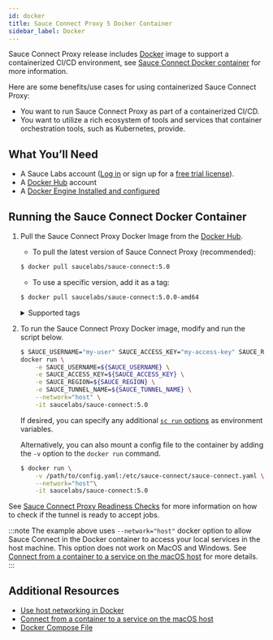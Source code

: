 ```yaml
---
id: docker
title: Sauce Connect Proxy 5 Docker Container
sidebar_label: Docker
---
```


Sauce Connect Proxy release includes [Docker](https://www.docker.com/) image to support a containerized CI/CD environment, see [Sauce Connect Docker container](https://github.com/saucelabs/sauce-connect-docker) for more information.

Here are some benefits/use cases for using containerized Sauce Connect Proxy:

- You want to run Sauce Connect Proxy as part of a containerized CI/CD.
- You want to utilize a rich ecosystem of tools and services that container orchestration tools, such as Kubernetes, provide.

## What You’ll Need

- A Sauce Labs account ([Log in](https://accounts.saucelabs.com/am/XUI/#login/) or sign up for a [free trial license](https://saucelabs.com/sign-up)).
- A [Docker Hub](https://hub.docker.com/r/saucelabs/sauce-connect) account
- A [Docker Engine Installed and configured](https://docs.docker.com/engine/install/)

## Running the Sauce Connect Docker Container

1. Pull the Sauce Connect Proxy Docker Image from the [Docker Hub](https://hub.docker.com/r/saucelabs/sauce-connect).
   - To pull the latest version of Sauce Connect Proxy (recommended):
   ```bash
   $ docker pull saucelabs/sauce-connect:5.0
   ```
   - To use a specific version, add it as a tag:
   ```bash
   $ docker pull saucelabs/sauce-connect:5.0.0-amd64
   ```
    <details><summary>Supported tags</summary>
      - 5.0, 5.0.0, 5.0.0, 5.0.0-arm64v8<br/>
    </details>
2. To run the Sauce Connect Proxy Docker image, modify and run the script below.

   ```bash
   $ SAUCE_USERNAME="my-user" SAUCE_ACCESS_KEY="my-access-key" SAUCE_REGION="<us-west|eu-central>" SAUCE_TUNNEL_NAME="my-tunnel-name" \
   docker run \
       -e SAUCE_USERNAME=${SAUCE_USERNAME} \
       -e SAUCE_ACCESS_KEY=${SAUCE_ACCESS_KEY} \
       -e SAUCE_REGION=${SAUCE_REGION} \
       -e SAUCE_TUNNEL_NAME=${SAUCE_TUNNEL_NAME} \
       --network="host" \
       -it saucelabs/sauce-connect:5.0
   ```
   If desired, you can specify any additional [`sc run` options](/dev/cli/sauce-connect-5/run/) as environment variables.

   Alternatively, you can also mount a config file to the container by adding the `-v` option to the `docker run` command.

   ```bash
   $ docker run \
       -v /path/to/config.yaml:/etc/sauce-connect/sauce-connect.yaml \
       --network="host"\
       -it saucelabs/sauce-connect:5.0
   ```

See [Sauce Connect Proxy Readiness Checks](/secure-connections/sauce-connect-5/operation/readiness-checks) for more information on how to check if the tunnel is ready to accept jobs.

:::note
The example above uses `--network="host"` docker option to allow Sauce Connect in the Docker container to access your local services in the host machine. This option does not work on MacOS and Windows. See [Connect from a container to a service on the macOS host](https://docs.docker.com/desktop/networking/#use-cases-and-workarounds) for more details.
:::

## Additional Resources

- [Use host networking in Docker](https://docs.docker.com/network/host/)
- [Connect from a container to a service on the macOS host](https://docs.docker.com/desktop/mac/networking/#use-cases-and-workarounds)
- [Docker Compose File](https://docs.docker.com/compose/compose-file/compose-file-v3/)
